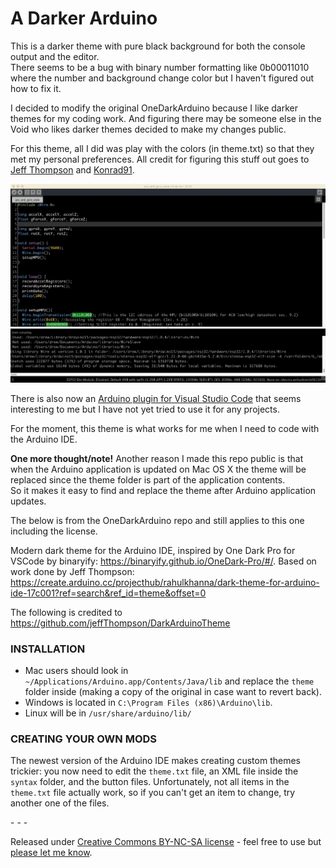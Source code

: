 # A Darker Arduino

This is a darker theme with pure black background for both the console output and the editor.  
There seems to be a bug with binary number formatting like 0b00011010 where the number and background
change color but I haven't figured out how to fix it.   

I decided to modify the original OneDarkArduino because I like darker themes for my coding work.  And
figuring there may be someone else in the Void who likes darker themes decided to make my changes public.

For this theme, all I did was play with the colors (in theme.txt) so that they met my personal preferences.
All credit for figuring this stuff out goes to [Jeff Thompson](https://github.com/jeffThompson/DarkArduinoTheme) and [Konrad91](https://github.com/konrad91/OneDarkArduino).

![screenshot](https://github.com/andrew-sz/A_Darker_Arduino_Theme/blob/main/screen_shot_super_dark.jpeg)

There is also now an [Arduino plugin for Visual Studio Code](https://marketplace.visualstudio.com/items?itemName=vsciot-vscode.vscode-arduino) that seems interesting to me but I have not yet tried to use it for any projects.  

For the moment, this theme is what works for me when I need to code with the Arduino IDE.  

**One more thought/note!** Another reason I made this repo public is that when the Arduino application is
updated on Mac OS X the theme will be replaced since the theme folder is part of the application contents.  
So it makes it easy to find and replace the theme after Arduino application updates.

The below is from the OneDarkArduino repo and still applies to this one including the license. 

Modern dark theme for the Arduino IDE, inspired by One Dark Pro for VSCode by binaryify: https://binaryify.github.io/OneDark-Pro/#/. Based on work done by Jeff Thompson: https://create.arduino.cc/projecthub/rahulkhanna/dark-theme-for-arduino-ide-17c001?ref=search&ref_id=theme&offset=0 



The following is credited to https://github.com/jeffThompson/DarkArduinoTheme 

### INSTALLATION  

* Mac users should look in `~/Applications/Arduino.app/Contents/Java/lib` and replace the `theme` folder inside (making a copy of the original in case want to revert back).  
* Windows is located in `C:\Program Files (x86)\Arduino\lib`.  
* Linux will be in `/usr/share/arduino/lib/`  

### CREATING YOUR OWN MODS
The newest version of the Arduino IDE makes creating custom themes trickier: you now need to edit the `theme.txt` file, an XML file inside the `syntax` folder, and the button files. Unfortunately, not all items in the `theme.txt` file actually work, so if you can't get an item to change, try another one of the files.

\- \- \-

Released under [Creative Commons BY-NC-SA license](http://creativecommons.org/licenses/by-nc-sa/3.0/) - feel free to use but [please let me know](http://www.jeffreythompson.org).
